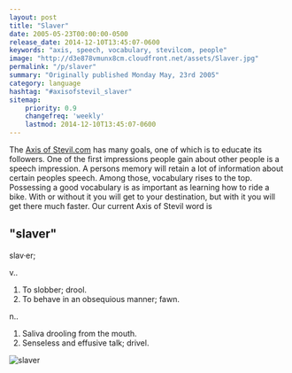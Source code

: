 ```yaml
---
layout: post
title: "Slaver"
date: 2005-05-23T00:00:00-0500
release_date: 2014-12-10T13:45:07-0600
keywords: "axis, speech, vocabulary, stevilcom, people"
image: "http://d3e878vmunx8cm.cloudfront.net/assets/Slaver.jpg"
permalink: "/p/slaver"
summary: "Originally published Monday May, 23rd 2005"
category: language
hashtag: "#axisofstevil_slaver"
sitemap:
    priority: 0.9
    changefreq: 'weekly'
    lastmod: 2014-12-10T13:45:07-0600
---
```


[id_1]: http://d3e878vmunx8cm.cloudfront.net/assets/Slaver.jpg "slaver"
The [Axis of Stevil.com](/ "Axis of Stevil.com") has many goals, one of which is to educate its followers. One of the first impressions people gain about other people is a speech impression. A persons memory will retain a lot of information about certain peoples speech. Among those, vocabulary rises to the top. Possessing a good vocabulary is as important as learning how to ride a bike. With or without it you will get to your destination, but with it you will get there much faster. Our current Axis of Stevil word is

## "slaver" ##

slav·er;

v..

1. To slobber; drool.
2. To behave in an obsequious manner; fawn.
   
n..     
   
1. Saliva drooling from the mouth.
2. Senseless and effusive talk; drivel.

![slaver][id_1]
